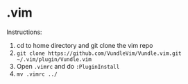 # .vim

Instructions:

1. cd to home directory and git clone the vim repo
2. `git clone https://github.com/VundleVim/Vundle.vim.git ~/.vim/plugin/Vundle.vim`
3. Open `.vimrc` and do `:PluginInstall`
4. `mv .vimrc ../`
